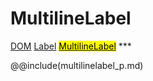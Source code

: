 # MultilineLabel
<span class="inheritance">
<a href="#Documentation/core/dom">DOM</a>
<a class="inheritance" href="#Documentation/elements/label/label">Label</a>
<a class="inheritance" href="#Documentation/elements/label/multilinelabel"><mark>MultilineLabel</mark></a>
</span>
***


@@include(multilinelabel_p.md)